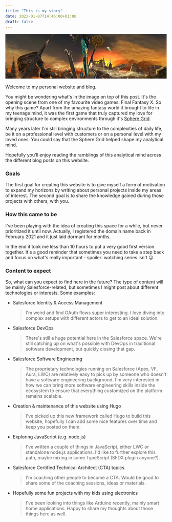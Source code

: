 ```yaml
---
title: "This is my story"
date: 2022-01-07T14:46:00+01:00
draft: false
---
```


![Picture of the opening scene of Final Fantasy X, showing the Zanarkand Ruins](/images/zanarkand.jpg "Zanarkand Ruins from Final Fantasy X")

Welcome to my personal website and blog.

You might be wondering what's in the image on top of this post. It's the opening scene from one of my favourite video games: Final Fantasy X. So why this game? Apart from the amazing fantasy world it brought to life in my teenage mind, it was the first game that truly captured my love for bringing structure to complex environments through it's [Sphere Grid](https://finalfantasy.fandom.com/wiki/Sphere_Grid).

Many years later I'm still bringing structure to the complexities of daily life, be it on a professional level with customers or on a personal level with my loved ones. You could say that the Sphere Grid helped shape my analytical mind.

Hopefully you'll enjoy reading the ramblings of this analytical mind across the different blog posts on this website.

### Goals

The first goal for creating this website is to give myself a form of motivation to expand my horizons by writing about personal projects inside my areas of interest. The second goal is to share the knowledge gained during those projects with others, with you.

### How this came to be

I've been playing with the idea of creating this space for a while, but never prioritized it until now. Actually, I registered the domain name back in February 2021 and it just laid dormant for months.

In the end it took me less than 10 hours to put a very good first version together. It's a good reminder that sometimes you need to take a step back and focus on what's really important - spoiler: watching series isn't :wink:.

### Content to expect

So, what can you expect to find here in the future? The type of content will be mainly Salesforce-related, but sometimes I might post about different technologies or interests. Some examples:

-   Salesforce Identity & Access Management
    > I'm weird and find OAuth flows super interesting. I love diving into complex setups with different actors to get to an ideal solution.
-   Salesforce DevOps
    > There's still a huge potential here in the Salesforce space. We're still catching up on what's possible with DevOps in traditional software development, but quickly closing that gap.
-   Salesforce Software Engineering
    > The proprietary technologies running on Salesforce (Apex, VF, Aura, LWC) are relatively easy to pick up by someone who doesn't have a software engineering background. I'm very interested in how we can bring more software engineering skills inside the ecosystem to ensure that everything customized on the platform remains scalable.
-   Creation & maintenance of this website using Hugo
    > I've picked up this new framework called Hugo to build this website, hopefully I can add some nice features over time and keep you posted on them.
-   Exploring JavaScript (e.g. node.js)
    > I've written a couple of things in JavaScript, either LWC or standalone node.js applications. I'd like to further explore this path, maybe mixing in some TypeScript (SFDX plugin anyone?).
-   Salesforce Certified Technical Architect (CTA) topics
    > I'm coaching other people to become a CTA. Would be good to share some of the coaching sessions, ideas or materials.
-   Hopefully some fun projects with my kids using electronics
    > I've been looking into things like Arduino recently, mainly smart home applications. Happy to share my thoughts about those things here as well.
